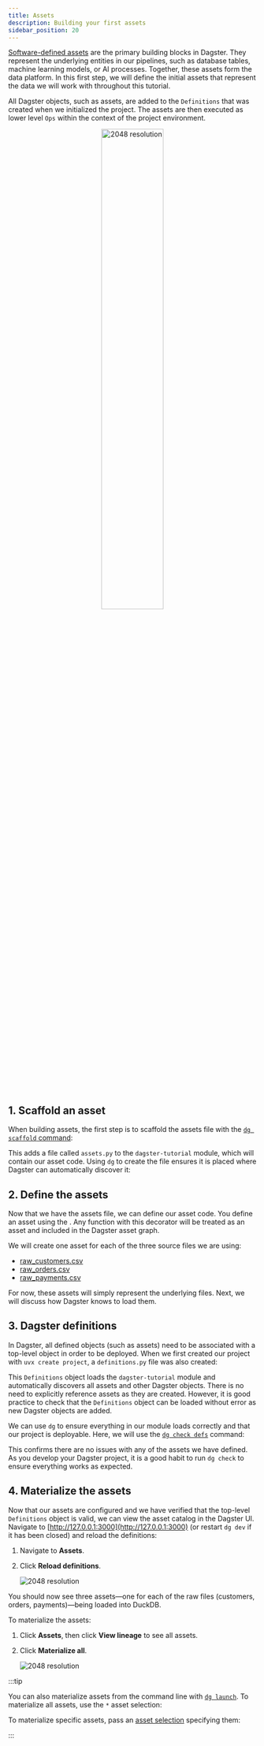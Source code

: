 ```yaml
---
title: Assets
description: Building your first assets
sidebar_position: 20
---
```


[Software-defined assets](/guides/build/assets) are the primary building blocks in Dagster. They represent the underlying entities in our pipelines, such as database tables, machine learning models, or AI processes. Together, these assets form the data platform. In this first step, we will define the initial assets that represent the data we will work with throughout this tutorial.

All Dagster objects, such as assets, are added to the `Definitions` that was created when we initialized the project. The assets are then executed as lower level `Ops` within the context of the project environment.

<p align="center">
  <img src="/images/tutorial/dagster-tutorial/overviews/assets.png" alt="2048 resolution" width="50%" />
</p>

## 1. Scaffold an asset

When building assets, the first step is to scaffold the assets file with the [`dg scaffold` command](/api/clis/dg-cli/dg-cli-reference#dg-scaffold):

<CliInvocationExample path="docs_snippets/docs_snippets/guides/tutorials/dagster-tutorial/commands/dg-scaffold-assets.txt" />

This adds a file called `assets.py` to the `dagster-tutorial` module, which will contain our asset code. Using `dg` to create the file ensures it is placed where Dagster can automatically discover it:

<CliInvocationExample path="docs_snippets/docs_snippets/guides/tutorials/dagster-tutorial/tree/assets.txt" />

## 2. Define the assets

Now that we have the assets file, we can define our asset code. You define an asset using the <PyObject section="assets" module="dagster" object="asset" decorator />. Any function with this decorator will be treated as an asset and included in the Dagster asset graph.

We will create one asset for each of the three source files we are using:

- [raw_customers.csv](https://raw.githubusercontent.com/dbt-labs/jaffle-shop-classic/refs/heads/main/seeds/raw_customers.csv)
- [raw_orders.csv](https://raw.githubusercontent.com/dbt-labs/jaffle-shop-classic/refs/heads/main/seeds/raw_orders.csv)
- [raw_payments.csv](https://raw.githubusercontent.com/dbt-labs/jaffle-shop-classic/refs/heads/main/seeds/raw_payments.csv)

<CodeExample
  path="docs_snippets/docs_snippets/guides/tutorials/dagster-tutorial/src/dagster_tutorial/defs/assets.py"
  language="python"
  startAfter="start_define_assets"
  endBefore="end_define_assets"
  title="src/dagster_tutorial/defs/assets.py"
/>

For now, these assets will simply represent the underlying files. Next, we will discuss how Dagster knows to load them.

## 3. Dagster definitions

In Dagster, all defined objects (such as assets) need to be associated with a top-level <PyObject section="definitions" module="dagster" object="Definitions" /> object in order to be deployed. When we first created our project with `uvx create project`, a `definitions.py` file was also created:

<CodeExample
  path="docs_snippets/docs_snippets/guides/tutorials/dagster-tutorial/src/dagster_tutorial/definitions.py"
  language="python"
  title="src/dagster_tutorial/definitions.py"
/>

This `Definitions` object loads the `dagster-tutorial` module and automatically discovers all assets and other Dagster objects. There is no need to explicitly reference assets as they are created. However, it is good practice to check that the `Definitions` object can be loaded without error as new Dagster objects are added.

We can use `dg` to ensure everything in our module loads correctly and that our project is deployable. Here, we will use the [`dg check defs`](/api/clis/dg-cli/dg-cli-reference#dg-check) command:

<CliInvocationExample path="docs_snippets/docs_snippets/guides/tutorials/dagster-tutorial/commands/dg-check-defs.txt" />

This confirms there are no issues with any of the assets we have defined. As you develop your Dagster project, it is a good habit to run `dg check` to ensure everything works as expected.

## 4. Materialize the assets

Now that our assets are configured and we have verified that the top-level `Definitions` object is valid, we can view the asset catalog in the Dagster UI. Navigate to [http://127.0.0.1:3000](http://127.0.0.1:3000) (or restart `dg dev` if it has been closed) and reload the definitions:

1. Navigate to **Assets**.
2. Click **Reload definitions**.

   ![2048 resolution](/images/tutorial/dagster-tutorial/asset-1.png)

You should now see three assets—one for each of the raw files (customers, orders, payments)—being loaded into DuckDB.

To materialize the assets:

1. Click **Assets**, then click **View lineage** to see all assets.
2. Click **Materialize all**.

   ![2048 resolution](/images/tutorial/dagster-tutorial/asset-2.png)

:::tip

You can also materialize assets from the command line with [`dg launch`](/api/clis/dg-cli/dg-cli-reference#dg-launch). To materialize all assets, use the `*` asset selection:

<CliInvocationExample contents='dg launch --assets "*"' />

To materialize specific assets, pass an [asset selection](/guides/build/assets/asset-selection-syntax) specifying them:

<CliInvocationExample contents="dg launch --asset customers,orders,payments" />

:::

